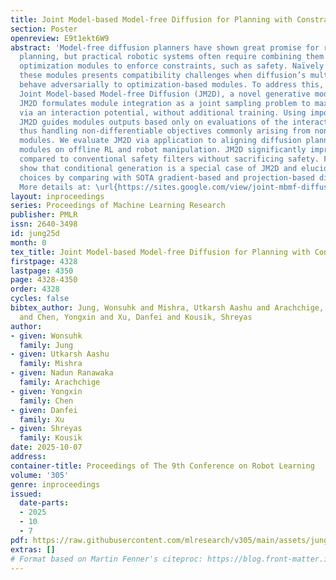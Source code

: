 ```yaml
---
title: Joint Model-based Model-free Diffusion for Planning with Constraints
section: Poster
openreview: E9t1ekt6W9
abstract: 'Model-free diffusion planners have shown great promise for robot motion
  planning, but practical robotic systems often require combining them with model-based
  optimization modules to enforce constraints, such as safety. Naïvely integrating
  these modules presents compatibility challenges when diffusion’s multi-modal outputs
  behave adversarially to optimization-based modules. To address this, we introduce
  Joint Model-based Model-free Diffusion (JM2D), a novel generative modeling framework.
  JM2D formulates module integration as a joint sampling problem to maximize compatibility
  via an interaction potential, without additional training. Using importance sampling,
  JM2D guides modules outputs based only on evaluations of the interaction potential,
  thus handling non-differentiable objectives commonly arising from non-convex optimization
  modules. We evaluate JM2D via application to aligning diffusion planners with safety
  modules on offline RL and robot manipulation. JM2D significantly improves task performance
  compared to conventional safety filters without sacrificing safety. Further, we
  show that conditional generation is a special case of JM2D and elucidate key design
  choices by comparing with SOTA gradient-based and projection-based diffusion planners.
  More details at: \url{https://sites.google.com/view/joint-mbmf-diffusion}'
layout: inproceedings
series: Proceedings of Machine Learning Research
publisher: PMLR
issn: 2640-3498
id: jung25d
month: 0
tex_title: Joint Model-based Model-free Diffusion for Planning with Constraints
firstpage: 4328
lastpage: 4350
page: 4328-4350
order: 4328
cycles: false
bibtex_author: Jung, Wonsuhk and Mishra, Utkarsh Aashu and Arachchige, Nadun Ranawaka
  and Chen, Yongxin and Xu, Danfei and Kousik, Shreyas
author:
- given: Wonsuhk
  family: Jung
- given: Utkarsh Aashu
  family: Mishra
- given: Nadun Ranawaka
  family: Arachchige
- given: Yongxin
  family: Chen
- given: Danfei
  family: Xu
- given: Shreyas
  family: Kousik
date: 2025-10-07
address:
container-title: Proceedings of The 9th Conference on Robot Learning
volume: '305'
genre: inproceedings
issued:
  date-parts:
  - 2025
  - 10
  - 7
pdf: https://raw.githubusercontent.com/mlresearch/v305/main/assets/jung25d/jung25d.pdf
extras: []
# Format based on Martin Fenner's citeproc: https://blog.front-matter.io/posts/citeproc-yaml-for-bibliographies/
---
```

